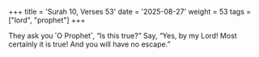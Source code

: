 +++
title = 'Surah 10, Verses 53'
date = '2025-08-27'
weight = 53
tags = ["lord", "prophet"]
+++

They ask you ˹O Prophet˺, “Is this true?” Say, “Yes, by my Lord! Most certainly it is true! And you will have no escape.”